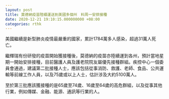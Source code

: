 ```yaml
---
layout: post
title: 莫德納疫苗陸續運送到美國多個州　料周一安排接種
date: 2020-12-21 19:10:15.000000000 +08:00
categories: rthk
---
```


美國繼續是新型肺炎疫情最嚴重的國家，累計1784萬多人感染，超過31萬人死亡。

繼輝瑞有份研發的疫苗開始獲接種後，莫德納的疫苗亦陸續運到各州，預計當地星期一開始安排接種，目前醫護人員及護老院院友屬優先接種群組。疾控中心一個委員會通過，建議第二批接種人士，應該包括從事消防、救護、老師、食品、公共運輸等前線工作人員，以及75歲或以上人士，估計涉及大約5100萬人。

至於第三批應該獲接種的是65歲至74歲、16歲至64歲的高危群組，以及從事其他行業，例如傳媒、金融、能源、通訊等行業的人。
